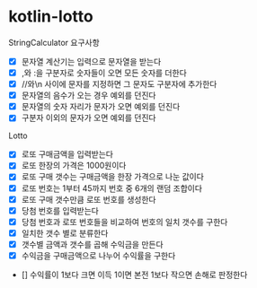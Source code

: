 # kotlin-lotto

StringCalculator
요구사항
- [x] 문자열 계산기는 입력으로 문자열을 받는다
- [x] ,와 :을 구분자로 숫자들이 오면 모든 숫자를 더한다
- [x] //와\n 사이에 문자를 지정하면 그 문자도 구분자에 추가한다
- [x] 문자열의 음수가 오는 경우 예외를 던진다
- [x] 문자열의 숫자 자리가 문자가 오면 예외를 던진다
- [x] 구분자 이외의 문자가 오면 예외를 던진다

Lotto
- [x] 로또 구매금액을 입력받는다
- [x] 로또 한장의 가격은 1000원이다
- [x] 로또 구매 갯수는 구매금액을 한장 가격으로 나눈 값이다
- [x] 로또 번호는 1부터 45까지 번호 중 6개의 랜덤 조합이다
- [x] 로또 구매 갯수만큼 로또 번호를 생성한다
- [x] 당첨 번호를 입력받는다
- [x] 당첨 번호과 로또 번호들을 비교하여 번호의 일치 갯수를 구한다
- [x] 일치한 갯수 별로 분류한다
- [x] 갯수별 금액과 갯수를 곱해 수익금을 만든다
- [x] 수익금을 구매금액으로 나누어 수익률을 구한다
- [] 수익률이 1보다 크면 이득 1이면 본전 1보다 작으면 손해로 판정한다